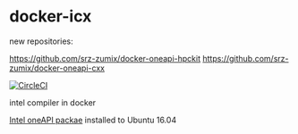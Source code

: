 # docker-icx

new repositories:

https://github.com/srz-zumix/docker-oneapi-hpckit
https://github.com/srz-zumix/docker-oneapi-cxx

[![CircleCI](https://circleci.com/gh/srz-zumix/docker-icx/tree/main.svg?style=svg)](https://circleci.com/gh/srz-zumix/docker-icx/tree/main)

<!-- [![Docker Cloud Build Status](https://img.shields.io/docker/cloud/build/srzzumix/icx.svg)](https://hub.docker.com/r/srzzumix/icx/) -->

intel compiler in docker

[Intel oneAPI packae](https://software.intel.com/content/www/us/en/develop/documentation/installation-guide-for-intel-oneapi-toolkits-linux/top/installation/install-using-package-managers/apt.html#apt_PACKAGES) installed to Ubuntu 16.04
